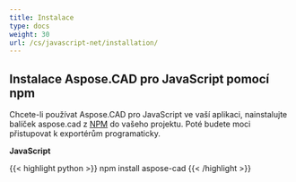 ```yaml
---
title: Instalace
type: docs
weight: 30
url: /cs/javascript-net/installation/
---
```


## **Instalace Aspose.CAD pro JavaScript pomocí npm**

Chcete-li používat Aspose.CAD pro JavaScript ve vaší aplikaci, nainstalujte balíček aspose.cad z [NPM](https://www.npmjs.com/@aspose-cad/) do vašeho projektu. Poté budete moci přistupovat k exportérům programaticky.

**JavaScript**

{{< highlight python >}}
npm install aspose-cad
{{< /highlight >}}

